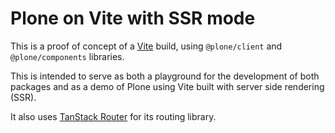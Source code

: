 # Plone on Vite with SSR mode

This is a proof of concept of a [Vite](https://vite.dev) build, using `@plone/client` and `@plone/components` libraries.

This is intended to serve as both a playground for the development of both packages and as a demo of Plone using Vite built with server side rendering (SSR).

It also uses [TanStack Router](https://tanstack.com/router/latest/docs/framework/react/overview) for its routing library.
